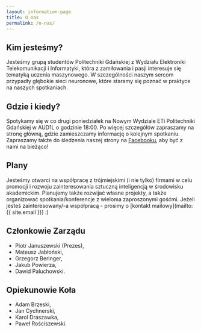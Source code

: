 ```yaml
---
layout: information-page
title: O nas
permalink: /o-nas/
---
```


## Kim jesteśmy?
Jesteśmy grupą studentów Politechniki Gdańskiej z Wydziału Elektroniki Telekomunikacji i Informatyki, która z zamiłowania i pasji interesuje się tematyką uczenia maszynowego. W szczególności naszym sercom przypadły głębokie sieci neuronowe, które staramy się poznać w praktyce na naszych spotkaniach.

## Gdzie i kiedy?
Spotykamy się w co drugi poniedziałek na Nowym Wydziale ETi Politechniki Gdańskiej w AUD1L o godzinie 18:00. Po więcej szczegółów zapraszamy na stronę główną, gdzie zamieszczamy informację o kolejnym spotkaniu. Zapraszamy także do śledzenia naszej strony na [Facebooku](http://facebook.com/GradientPG), aby być z nami na bieżąco!

## Plany
Jesteśmy otwarci na współpracę z trójmiejskimi (i nie tylko) firmami w celu promocji i rozwoju zainteresowania sztuczną inteligencją w środowisku akademickim. Planujemy także rozwijać własne projekty, a także organizować spotkania/konferencje z wieloma zaproszonymi gośćmi. Jeżeli jesteś zainteresowany/-a współpracą - prosimy o [kontakt mailowy](mailto:{{ site.email }}) :)

## Członkowie Zarządu
- Piotr Januszewski (Prezes),
- Mateusz Jabłoński,
- Grzegorz Beringer,
- Jakub Powierza,
- Dawid Paluchowski.

## Opiekunowie Koła
- Adam Brzeski,
- Jan Cychnerski,
- Karol Draszawka,
- Paweł Rościszewski.
